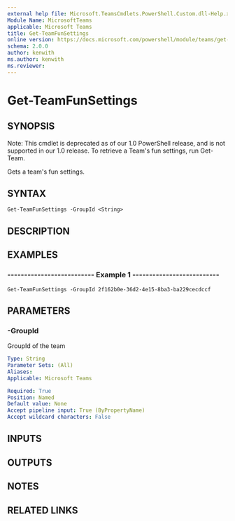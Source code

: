 ```yaml
---
external help file: Microsoft.TeamsCmdlets.PowerShell.Custom.dll-Help.xml
Module Name: MicrosoftTeams
applicable: Microsoft Teams
title: Get-TeamFunSettings
online version: https://docs.microsoft.com/powershell/module/teams/get-teamfunsettings
schema: 2.0.0
author: kenwith
ms.author: kenwith
ms.reviewer:
---
```


# Get-TeamFunSettings

## SYNOPSIS
Note: This cmdlet is deprecated as of our 1.0 PowerShell release, and is not supported in our 1.0 release.  To retrieve a Team's fun settings, run Get-Team.

Gets a team's fun settings.

## SYNTAX

```
Get-TeamFunSettings -GroupId <String>
```

## DESCRIPTION

## EXAMPLES

### --------------------------  Example 1  --------------------------
```
Get-TeamFunSettings -GroupId 2f162b0e-36d2-4e15-8ba3-ba229cecdccf
```

## PARAMETERS

### -GroupId
GroupId of the team

```yaml
Type: String
Parameter Sets: (All)
Aliases:
Applicable: Microsoft Teams

Required: True
Position: Named
Default value: None
Accept pipeline input: True (ByPropertyName)
Accept wildcard characters: False
```

## INPUTS

## OUTPUTS

## NOTES

## RELATED LINKS

